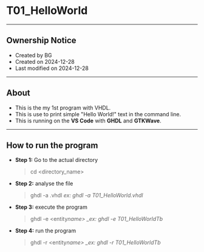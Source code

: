# T01_HelloWorld

---

## Ownership Notice

- Created by BG
- Created on 2024-12-28
- Last modified on 2024-12-28

---

## About

- This is the my 1st program with VHDL.
- This is use to print simple "Hello World!" text in the command line.
- This is running on the **VS Code** with **GHDL** and **GTKWave**.

---

## How to run the program

- **Step 1:** Go to the actual directory<br>

  > cd <directory_name>

- **Step 2:** analyse the file

  > ghdl -a <filename>.vhdl
  > _ex: ghdl -a T01_HelloWorld.vhdl_

- **Step 3:** execute the program

  > ghdl -e <entity*name>
  > \_ex: ghdl -e T01_HelloWorldTb*

- **Step 4:** run the program
  > ghdl -r <entity*name>
  > \_ex: ghdl -r T01_HelloWorldTb*
